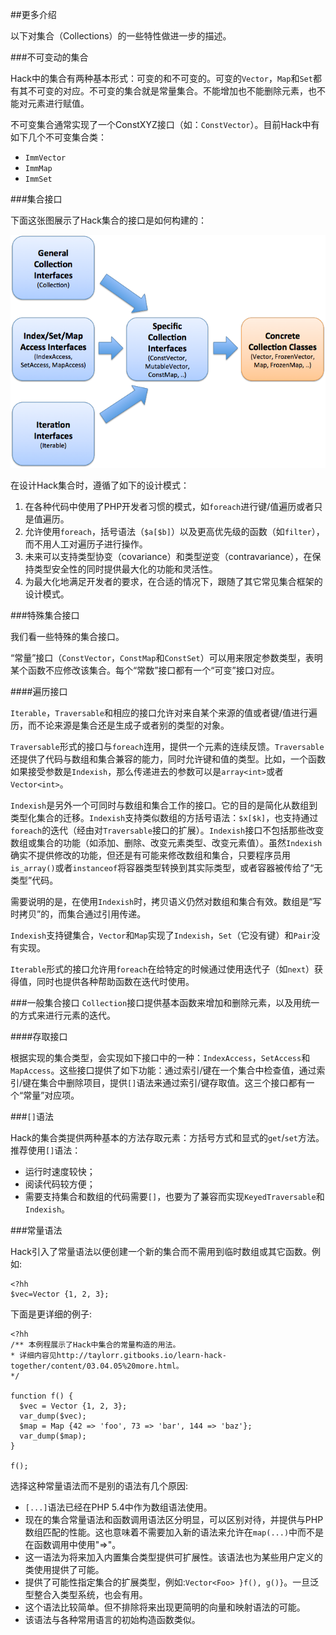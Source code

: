##更多介绍

以下对集合（Collections）的一些特性做进一步的描述。

###不可变动的集合

Hack中的集合有两种基本形式：可变的和不可变的。可变的`Vector`，`Map`和`Set`都有其不可变的对应。不可变的集合就是常量集合。不能增加也不能删除元素，也不能对元素进行赋值。

不可变集合通常实现了一个ConstXYZ接口（如：`ConstVector`）。目前Hack中有如下几个不可变集合类：

* `ImmVector`
* `ImmMap`
* `ImmSet`

###集合接口

下面这张图展示了Hack集合的接口是如何构建的：

![](img/03.04.05.hack.interface.png)

在设计Hack集合时，遵循了如下的设计模式：

1. 在各种代码中使用了PHP开发者习惯的模式，如`foreach`进行键/值遍历或者只是值遍历。
2. 允许使用`foreach`，括号语法（`$a[$b]`）以及更高优先级的函数（如`filter`），而不用人工对遍历子进行操作。
3. 未来可以支持类型协变（covariance）和类型逆变（contravariance），在保持类型安全性的同时提供最大化的功能和灵活性。
4. 为最大化地满足开发者的要求，在合适的情况下，跟随了其它常见集合框架的设计模式。

###特殊集合接口

我们看一些特殊的集合接口。

“常量”接口（`ConstVector`，`ConstMap`和`ConstSet`）可以用来限定参数类型，表明某个函数不应修改该集合。每个“常数”接口都有一个“可变”接口对应。

####遍历接口

`Iterable`，`Traversable`和相应的接口允许对来自某个来源的值或者键/值进行遍历，而不论来源是集合还是生成子或者别的类型的对象。

`Traversable`形式的接口与`foreach`连用，提供一个元素的连续反馈。`Traversable`还提供了代码与数组和集合兼容的能力，同时允许键和值的类型。比如，一个函数如果接受参数是`Indexish`，那么传递进去的参数可以是`array<int>`或者`Vector<int>`。

`Indexish`是另外一个可同时与数组和集合工作的接口。它的目的是简化从数组到类型化集合的迁移。`Indexish`支持类似数组的方括号语法：`$x[$k]`，也支持通过`foreach`的迭代（经由对`Traversable`接口的扩展）。`Indexish`接口不包括那些改变数组或集合的功能（如添加、删除、改变元素类型、改变元素值）。虽然`Indexish`确实不提供修改的功能，但还是有可能来修改数组和集合，只要程序员用`is_array()`或者`instanceof`将容器类型转换到其实际类型，或者容器被传给了“无类型”代码。

需要说明的是，在使用`Indexish`时，拷贝语义仍然对数组和集合有效。数组是“写时拷贝”的，而集合通过引用传递。

`Indexish`支持键集合，`Vector`和`Map`实现了`Indexish`，`Set`（它没有键）和`Pair`没有实现。

`Iterable`形式的接口允许用`foreach`在给特定的时候通过使用迭代子（如`next`）获得值，同时也提供各种帮助函数在迭代时使用。

###一般集合接口
`Collection`接口提供基本函数来增加和删除元素，以及用统一的方式来进行元素的迭代。


####存取接口

根据实现的集合类型，会实现如下接口中的一种：`IndexAccess`，`SetAccess`和`MapAccess`。这些接口提供了如下功能：通过索引/键在一个集合中检查值，通过索引/键在集合中删除项目，提供`[]`语法来通过索引/键存取值。这三个接口都有一个“常量”对应项。

###`[]`语法

Hack的集合类提供两种基本的方法存取元素：方括号方式和显式的`get`/`set`方法。推荐使用`[]`语法：

* 运行时速度较快；
* 阅读代码较方便；
* 需要支持集合和数组的代码需要`[]`，也要为了兼容而实现`KeyedTraversable`和`Indexish`。

###常量语法

Hack引入了常量语法以便创建一个新的集合而不需用到临时数组或其它函数。例如:

```
<?hh
$vec=Vector {1, 2, 3};
```
下面是更详细的例子:

```
<?hh
/** 本例程展示了Hack中集合的常量构造的用法。
* 详细内容见http://taylorr.gitbooks.io/learn-hack-together/content/03.04.05%20more.html。
*/

function f() {
  $vec = Vector {1, 2, 3};
  var_dump($vec);
  $map = Map {42 => 'foo', 73 => 'bar', 144 => 'baz'};
  var_dump($map);
}

f();
```
选择这种常量语法而不是别的语法有几个原因:

* `[...]`语法已经在PHP 5.4中作为数组语法使用。
* 现在的集合常量语法和函数调用语法区分明显，可以区别对待，并提供与PHP数组匹配的性能。这也意味着不需要加入新的语法来允许在`map(...)`中而不是在函数调用中使用"=>"。
* 这一语法为将来加入内置集合类型提供可扩展性。该语法也为某些用户定义的类使用提供了可能。
* 提供了可能性指定集合的扩展类型，例如:`Vector<Foo> }f(), g()}`。一旦泛型整合入类型系统，也会有用。
* 这个语法比较简单。但不排除将来出现更简明的向量和映射语法的可能。
* 该语法与各种常用语言的初始构造函数类似。
